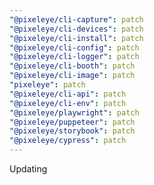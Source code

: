 ```yaml
---
"@pixeleye/cli-capture": patch
"@pixeleye/cli-devices": patch
"@pixeleye/cli-install": patch
"@pixeleye/cli-config": patch
"@pixeleye/cli-logger": patch
"@pixeleye/cli-booth": patch
"@pixeleye/cli-image": patch
"pixeleye": patch
"@pixeleye/cli-api": patch
"@pixeleye/cli-env": patch
"@pixeleye/playwright": patch
"@pixeleye/puppeteer": patch
"@pixeleye/storybook": patch
"@pixeleye/cypress": patch
---
```


Updating
